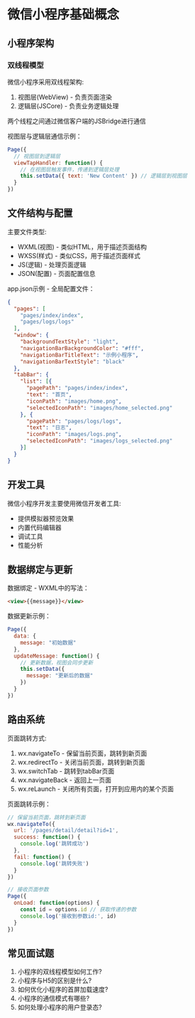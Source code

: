 # 微信小程序基础概念

## 小程序架构

### 双线程模型

微信小程序采用双线程架构:
1. 视图层(WebView) - 负责页面渲染
2. 逻辑层(JSCore) - 负责业务逻辑处理

两个线程之间通过微信客户端的JSBridge进行通信

视图层与逻辑层通信示例：
```javascript
Page({
  // 视图层到逻辑层
  viewTapHandler: function() {
    // 在视图层触发事件，传递到逻辑层处理
    this.setData({ text: 'New Content' }) // 逻辑层到视图层
  }
})
```

## 文件结构与配置

主要文件类型:
- WXML(视图) - 类似HTML，用于描述页面结构
- WXSS(样式) - 类似CSS，用于描述页面样式
- JS(逻辑) - 处理页面逻辑
- JSON(配置) - 页面配置信息

app.json示例 - 全局配置文件：
```json
{
  "pages": [
    "pages/index/index",
    "pages/logs/logs"
  ],
  "window": {
    "backgroundTextStyle": "light",
    "navigationBarBackgroundColor": "#fff",
    "navigationBarTitleText": "示例小程序",
    "navigationBarTextStyle": "black"
  },
  "tabBar": {
    "list": [{
      "pagePath": "pages/index/index",
      "text": "首页",
      "iconPath": "images/home.png",
      "selectedIconPath": "images/home_selected.png"
    }, {
      "pagePath": "pages/logs/logs",
      "text": "日志",
      "iconPath": "images/logs.png",
      "selectedIconPath": "images/logs_selected.png"
    }]
  }
}
```

## 开发工具

微信小程序开发主要使用微信开发者工具:
- 提供模拟器预览效果
- 内置代码编辑器
- 调试工具
- 性能分析

## 数据绑定与更新

数据绑定 - WXML中的写法：
```html
<view>{{message}}</view>
```

数据更新示例：
```javascript
Page({
  data: {
    message: "初始数据"
  },
  updateMessage: function() {
    // 更新数据，视图会同步更新
    this.setData({
      message: "更新后的数据"
    })
  }
})
```

## 路由系统

页面跳转方式:
1. wx.navigateTo - 保留当前页面，跳转到新页面
2. wx.redirectTo - 关闭当前页面，跳转到新页面
3. wx.switchTab - 跳转到tabBar页面
4. wx.navigateBack - 返回上一页面
5. wx.reLaunch - 关闭所有页面，打开到应用内的某个页面

页面跳转示例：
```javascript
// 保留当前页面，跳转到新页面
wx.navigateTo({
  url: '/pages/detail/detail?id=1',
  success: function() {
    console.log('跳转成功')
  },
  fail: function() {
    console.log('跳转失败')
  }
})

// 接收页面参数
Page({
  onLoad: function(options) {
    const id = options.id // 获取传递的参数
    console.log('接收到参数id:', id)
  }
})
```

## 常见面试题

1. 小程序的双线程模型如何工作?
2. 小程序与H5的区别是什么?
3. 如何优化小程序的首屏加载速度?
4. 小程序的通信模式有哪些?
5. 如何处理小程序的用户登录态? 